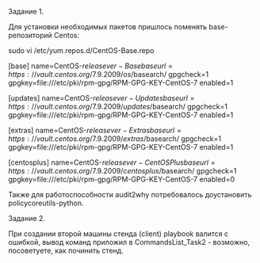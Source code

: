 Задание 1.

Для установки необходимых пакетов пришлось поменять base-репозиторий Centos:

sudo vi /etc/yum.repos.d/CentOS-Base.repo

[base] name=CentOS-$releasever - Base baseurl=https://vault.centos.org/7.9.2009/os/$basearch/ gpgcheck=1 gpgkey=file:///etc/pki/rpm-gpg/RPM-GPG-KEY-CentOS-7 enabled=1

[updates] name=CentOS-$releasever - Updates baseurl=https://vault.centos.org/7.9.2009/updates/$basearch/ gpgcheck=1 gpgkey=file:///etc/pki/rpm-gpg/RPM-GPG-KEY-CentOS-7 enabled=1

[extras] name=CentOS-$releasever - Extras baseurl=https://vault.centos.org/7.9.2009/extras/$basearch/ gpgcheck=1 gpgkey=file:///etc/pki/rpm-gpg/RPM-GPG-KEY-CentOS-7 enabled=1

[centosplus] name=CentOS-$releasever - CentOSPlus baseurl=https://vault.centos.org/7.9.2009/centosplus/$basearch/ gpgcheck=1 gpgkey=file:///etc/pki/rpm-gpg/RPM-GPG-KEY-CentOS-7 enabled=0

Также для работоспособности audit2why потребовалось доустановить policycoreutils-python.

Задание 2.

При создании второй машины стенда (client) playbook валится с ошибкой, вывод команд приложил в CommandsList_Task2 - возможно, посоветуете, как починить стенд.
